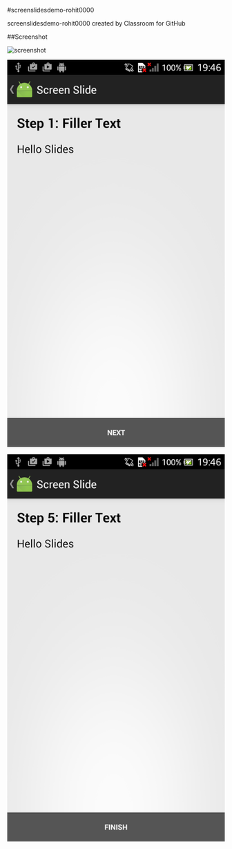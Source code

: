 #screenslidesdemo-rohit0000

screenslidesdemo-rohit0000 created by Classroom for GitHub

##Screenshot

![screenshot](First.png)

![screenshot](Next.png)

![screenshot](Last.png)
